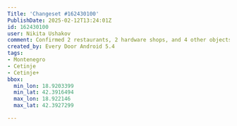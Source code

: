 ```yaml
---
Title: 'Changeset #162430100'
PublishDate: 2025-02-12T13:24:01Z
id: 162430100
user: Nikita Ushakov
comment: Confirmed 2 restaurants, 2 hardware shops, and 4 other objects
created_by: Every Door Android 5.4
tags:
- Montenegro
- Cetinje
- Cetinje+
bbox:
  min_lon: 18.9203399
  min_lat: 42.3916494
  max_lon: 18.922146
  max_lat: 42.3927299

---
```

